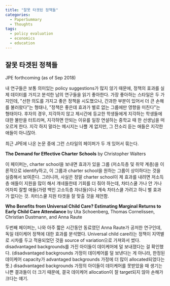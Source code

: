 ```yaml
---
title: "잘못 타겟된 정책들"
categories:
  - PaperSummary
  - Thoughts
tags:
  - policy evaluation
  - economics
  - education
---
```


## 잘못 타겟된 정책들
JPE forthcoming (as of Sep 2018)

내 연구들은 보통 의미있는 policy suggestions가 많지 않기 때문에, 정책의 효과를 실제 데이터를 가지고 분석한 남의 연구들을 읽기 좋아한다. 가장 좋아하는 스타일은 두 가지인데, "선한 의도를 가지고 좋은 정책을 시도했으나, 간과한 부분이 있어서 더 큰 손해를 불러왔다"는 형태나, "정책은 좋은데 효과가 별로 없는 그룹에만 영향을 미친다"는 형태이다. 후자의 경우, 지각하지 않고 제시간에 등교한 학생들에게 지각하는 학생들에 대한 불만을 터트리며, 지각하면 안되는 이유를 일장 연설하는 중학교 때 한 선생님을 떠오르게 한다. 지각 하지 말라는 메시지는 나쁠 게 없지만, 그 잔소리 듣는 애들은 지각한 애들이 아니잖아.

최근 JPE에 나온 논문 중에 그런 스타일의 페이퍼가 두 개 있어서 묶는다.

**The Demand for Effective Charter Schools**
by Christopher Walters

이 페이퍼는, charter school을 보내면 효과가 있을 그룹 (저소득층 및 취약 계층)을 이론적으로 identify하고, 이 그룹과 charter school을 원하는 그룹이 상이하다는 것을 실증해서 보여준다. 그러니까, 사실은 정말 charter school이 제 효과를 내려면 저소득층 애들이 지원을 많이 해서 걔네들한테 기회를 더 줘야 하는데, 차터스쿨 가나 안 가나 어차피 잘할 애들(가령 백인 고소득층 자녀들)이나 계속 차터스쿨 가려고 하니 별 효과가 없다는 것. 차터스쿨 지원 타겟을 잘 맞출 것을 제언함.

**Who Benefits from Universal Child Care? Estimating Marginal Returns to Early Child Care Attendance**
by Uta Schoenberg, Thomas Cornelissen, Christian Dustmann, and Anna Raute

두번째 페이퍼는, 나와 아주 짧은 시간동안 동료였던 Anna Raute가 공저한 연구인데, 독일 데이케어 정책에 대한 효과를 분석했다. Universal child care라는 정책이 지역별로 시차를 두고 적용되었던 것을 source of variation으로 가져와서 썼다. disadvantaged backgrounds를 가진 아이들이 데이케어에 덜 보내졌다는 걸 확인했다. (disadvantaged backgrounds 가정이 데이케어를 덜 보낸다는 게 아니라, 한정된 데이케어 capacity가 advantaged backgrounds 가정에 더 많이 allocated되었다는 뜻.) disadvantaged backgrounds 가정의 아이들이 데이케어를 못받았을 때 생기는 나쁜 결과들이 더 크기 때문에, 결국 데이케어 allocation이 잘 target되지 않아 손해가 크다는 얘기.
